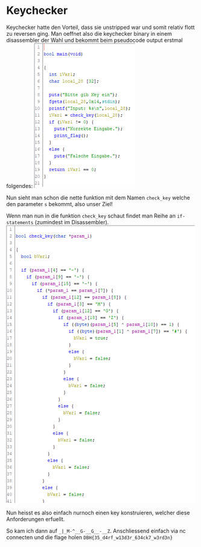 # Keychecker

Keychecker hatte den Vorteil, dass sie unstripped war und somit relativ flott zu reversen ging.
Man oeffnet also die keychecker binary in einem disassembler der Wahl und bekommt beim pseudocode output erstmal folgendes:
![](./keychecker/keychecker1.png)

Nun sieht man schon die nette funktion mit dem Namen `check_key` welche den parameter `s` bekommt, also unser Ziel!

Wenn man nun in die funktion `check_key` schaut findet man Reihe an `if-statements` (zumindest im Disassembler).
![](./keychecker/keychecker2.png)

Nun heisst es also einfach nurnoch einen key konstruieren, welcher diese Anforderungen erfuellt.

So kam ich dann auf `_|_M-^__G-__G__-__Z`.
Anschliessend einfach via nc connecten und die flage holen `DBH{35_d4rf_w13d3r_634ck7_w3rd3n}`

